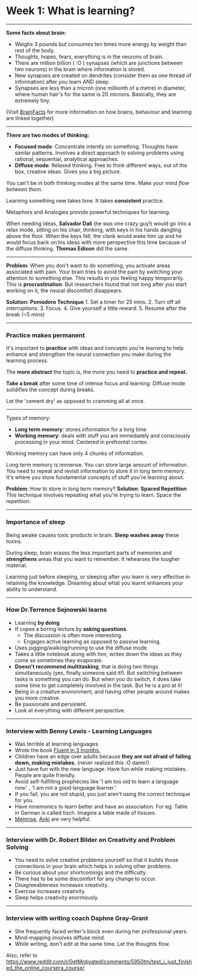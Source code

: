 # Week 1: What is learning?
---
**Some facts about brain:**
  + Weighs 3 pounds but consumes ten times more energy by weight than rest of the body.
  + Thoughts, hopes, fears, everything is in the neurons of brain.
  + There are million billion ( :O ) synapses (which are junctions between two neurons) in the brain where information is stored.
  + New synapses are created on dendrites (consider them as one thread of information) after you learn AND sleep.
  + Synapses are less than a micron (one millionth of a metre) in diameter, where human hair's for the same is 20 microns. Basically, they are extremely tiny.
  
(Visit [BrainFacts](www.brainfacts.org) for more information on how brains, behaviour and learning are linked together)

---
**There are two modes of thinking:**
  + **Focused mode**: Concentrate intently on something. Thoughts have similar patterns. Involves a direct approach to solving problems using rational, sequential, analytical approaches.
   + **Diffuse mode**: Relaxed thinking. Free to think different ways, out of the box, creative ideas. Gives you a big picture.

You can't be in both thinking modes at the same time. Make your mind *flow between them*.

Learning something new takes time. It takes **consistent** practice.

Metaphors and Analogies provide powerful techniques for learning.

When needing ideas, **Salvador Dali** (he was one crazy guy!) would go into a relax mode, sitting on his chair, thinking, with keys in his hands dangling above the floor. When the keys fell, the clank would wake him up and he would focus back on his ideas with more perspective this time because of the diffuse thinking. **Thomas Edison** did the same.

---
**Problem**: When you don't want to do something, you activate areas associated with pain. Your brain tries to avoid the pain by switching your attention to something else.  This results in you feeling happy temporarily. This is **procrastination**.
But researchers found that not long after you start working on it, the neural discomfort disappears.

**Solution:** **Pomodoro Technique**
	1. Set a timer for 25 mins.
	2. Turn off all interruptions.
	3. Focus.
	4. Give yourself a little reward.
	5. Resume after the break (~5 mins)

---
### Practice makes permanent
It's important to **practice** with ideas and concepts you're learning to help enhance and strengthen the neural connection you make during the learning process.

The **more abstract** the topic is, the more you need to **practice and repeat.**

**Take a break** after some time of intense focus and learning. Diffuse mode solidifies the concept during breaks.

Let the 'cement dry' as opposed to cramming all at once.

---
Types of memory:

 + **Long term memory**: stores information for a long time
 + **Working memory**: deals with stuff you are immediately and consciously processing in your mind. Centered in prefrontal cortex.

Working memory can have only 4 chunks of information.

Long term memory is immense. You can store large amount of information. 
You need to repeat and revisit information to store it in long term memory.
It's where you store fundamental concepts of stuff you're learning about.

**Problem**: How to store in long term memory?
**Solution**: **Spaced Repetition**
This technique involves repeating what you're trying to learn. Space the repetition.

---
### Importance of sleep
Being awake causes toxic products in brain. **Sleep washes away** these toxins.

During sleep, brain erases the less important parts of memories and **strengthens** areas that you want to remember. It rehearses the tougher material.

Learning just before sleeping, or sleeping after you learn is very effective in retaining the knowledge.
Dreaming about what you learnt enhances your ability to understand.

--- 
### How Dr.Terrence Sejnowski learns

+ Learning **by doing**
+ If copes a boring lecture by **asking questions**. 
	- The discussion is often more interesting.
	- Engages active learning as opposed to passive learning.
+ Uses jogging/walking/running to use the diffuse mode.
+ Takes a little notebook along with him, writes down the ideas as they come as sometimes they evaporate.
+ **Doesn't recommend multitasking**, that is doing two things simultaneously (yes, finally someone said it!). But switching between tasks is something you can do. But when you do switch, it does take some time to get completely involved in the task. But he is a pro at it!
+ Being in a creative environment, and having other people around makes you more creative.
+ Be passionate and persistent.
+ Look at everything with different perspective.

---
### Interview with Benny Lewis - Learning Languages

+ Was terrible at learning languages.
+ Wrote the book [Fluent in 3 months.](https://www.fluentin3months.com/)
+ Children have an edge over adults because **they are not afraid of falling down, making mistakes.** (never realized this :O damn!)
+ Just have fun with the new language. Have fun while making mistakes. People are quite friendly.
+ Avoid self-fulfilling prophecies like 'I am too old to learn a language now.' , 'I am not a good language learner.'
+ If you fail, you are not stupid, you just aren't using the correct technique for you.
+ Have mnemonics to learn better and have an association. For eg: Table in German is called tisch. Imagine a table made of tissues.
+ [Memrise](https://www.memrise.com/), [Anki](https://apps.ankiweb.net/) are very helpful.

---
### Interview with Dr. Robert Bilder on Creativity and Problem Solving

+ You need to solve creative problems yourself so that it builds those connections in your brain which helps in solving other problems.
+ Be curious about your shortcomings and the difficulty. 
+ There has to be some discomfort for any change to occur.
+ Disagreeableness increases creativity.
+ Exercise increases creativity.
+ Sleep helps creativity enormously.

---
### Interview with writing coach Daphne Gray-Grant

+ She frequently faced writer's block even during her professional years.
+ Mind-mapping involves diffuse mind.
+ While writing, don't edit at the same time. Let the thoughts flow.

Also, refer to https://www.reddit.com/r/GetMotivated/comments/5950tm/text_i_just_finished_the_online_coursera_course/